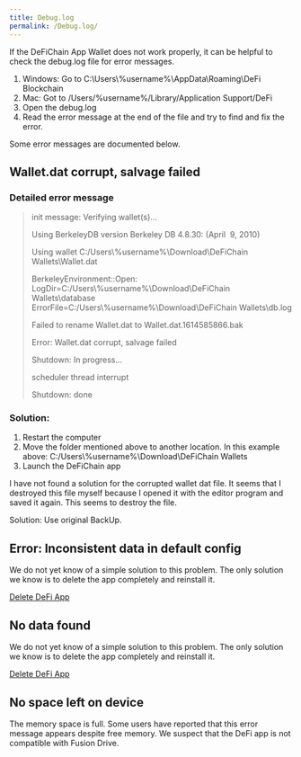 ```yaml
---
title: Debug.log
permalink: /Debug.log/
---
```


If the DeFiChain App Wallet does not work properly, it can be helpful to check the debug.log file for error messages.

1.  Windows: Go to C:\Users\\%username%\AppData\Roaming\DeFi Blockchain
2.  Mac: Got to /Users/%username%/Library/Application Support/DeFi
3.  Open the debug.log
4.  Read the error message at the end of the file and try to find and fix the error.

Some error messages are documented below.

## Wallet.dat corrupt, salvage failed

### Detailed error message

> init message: Verifying wallet(s)...
>
> Using BerkeleyDB version Berkeley DB 4.8.30: (April  9, 2010)
>
> Using wallet C:/Users\\%username%\Download\DeFiChain
> Wallets\Wallet.dat
>
> BerkeleyEnvironment::Open:
> LogDir=C:/Users\\%username%\Download\DeFiChain Wallets\database
> ErrorFile=C:/Users\\%username%\Download\DeFiChain Wallets\db.log
>
> Failed to rename Wallet.dat to Wallet.dat.1614585866.bak
>
> Error: Wallet.dat corrupt, salvage failed
>
> Shutdown: In progress...
>
> scheduler thread interrupt
>
> Shutdown: done

### Solution:

1.  Restart the computer
2.  Move the folder mentioned above to another location. In this example above: C:/Users\\%username%\Download\DeFiChain Wallets
3.  Launch the DeFiChain app

I have not found a solution for the corrupted wallet dat file. It seems that I destroyed this file myself because I opened it with the editor program and saved it again. This seems to destroy the file.

Solution: Use original BackUp.

## Error: Inconsistent data in default config

We do not yet know of a simple solution to this problem. The only solution we know is to delete the app completely and reinstall it.

[Delete DeFi App](./Delete_DeFi_App.md)

## No data found

We do not yet know of a simple solution to this problem. The only solution we know is to delete the app completely and reinstall it.

[Delete DeFi App](./Delete_DeFi_App.md)

## No space left on device

The memory space is full. Some users have reported that this error message appears despite free memory. We suspect that the DeFi app is not compatible with Fusion Drive.